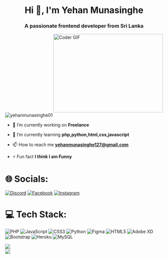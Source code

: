 <h1 align="center">Hi 👋, I'm Yehan Munasinghe</h1>
<h3 align="center">A passionate frontend developer from Sri Lanka</h3>
<img align="right" alt="Coder GIF" height=250 width=350 src="https://cdn.dribbble.com/users/2131993/screenshots/4948736/thoughtworks-gif_dribbble.gif" />

<p align="left"> <img src="https://komarev.com/ghpvc/?username=yehanmunasinghe01&label=Profile%20views&color=0e75b6&style=flat" alt="yehanmunasinghe01" /> </p>

- 🔭 I’m currently working on **Freelance**

- 🌱 I’m currently learning **php,python,html,css,javascript**

- 📫 How to reach me **yehanmunasinghe127@gmail.com**

- ⚡ Fun fact **I think I am Funny**

# 🌐 Socials:
[![Discord](https://img.shields.io/badge/Discord-%237289DA.svg?logo=discord&logoColor=white)](https://discord.gg/ItzmeYehan#7734) [![Facebook](https://img.shields.io/badge/Facebook-%231877F2.svg?logo=Facebook&logoColor=white)](https://www.facebook.com/profile.php?id=100086769666366&mibextid=ZbWKwL) [![Instagram](https://img.shields.io/badge/Instagram-%23E4405F.svg?logo=Instagram&logoColor=white)](https://instagram.com/yehan_munasinghe_) 

# 💻 Tech Stack:
![PHP](https://img.shields.io/badge/php-%23777BB4.svg?style=flat-square&logo=php&logoColor=white) ![JavaScript](https://img.shields.io/badge/javascript-%23323330.svg?style=flat-square&logo=javascript&logoColor=%23F7DF1E) ![CSS3](https://img.shields.io/badge/css3-%231572B6.svg?style=flat-square&logo=css3&logoColor=white) ![Python](https://img.shields.io/badge/python-3670A0?style=flat-square&logo=python&logoColor=ffdd54) 	![Figma](https://img.shields.io/badge/figma-%23F24E1E.svg?style=flat-square&logo=figma&logoColor=white) ![HTML5](https://img.shields.io/badge/html5-%23E34F26.svg?style=flat-square&logo=html5&logoColor=white) ![Adobe XD](https://img.shields.io/badge/Adobe%20XD-470137?style=flat-square&logo=Adobe%20XD&logoColor=#FF61F6) ![Bootstrap](https://img.shields.io/badge/bootstrap-%23563D7C.svg?style=flat-square&logo=bootstrap&logoColor=white) ![Heroku](https://img.shields.io/badge/heroku-%23430098.svg?style=flat-square&logo=heroku&logoColor=white) ![MySQL](https://img.shields.io/badge/mysql-%2300f.svg?style=flat-square&logo=mysql&logoColor=white)

![](https://github-readme-stats.vercel.app/api?username=YehanMunasinghe01&theme=radical&hide_border=false&include_all_commits=false&count_private=false)<br/>
![](https://github-readme-streak-stats.herokuapp.com/?user=YehanMunasinghe01&theme=radical&hide_border=false)<br/>



